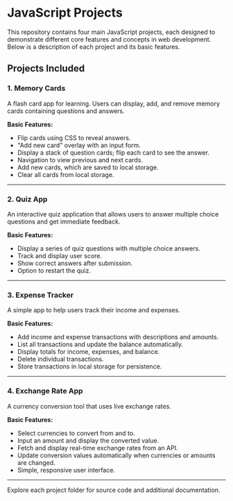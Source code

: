 # JavaScript Projects

This repository contains four main JavaScript projects, each designed to demonstrate different core features and concepts in web development. Below is a description of each project and its basic features.

## Projects Included

### 1. Memory Cards

A flash card app for learning. Users can display, add, and remove memory cards containing questions and answers.

**Basic Features:**
- Flip cards using CSS to reveal answers.
- "Add new card" overlay with an input form.
- Display a stack of question cards; flip each card to see the answer.
- Navigation to view previous and next cards.
- Add new cards, which are saved to local storage.
- Clear all cards from local storage.

---

### 2. Quiz App

An interactive quiz application that allows users to answer multiple choice questions and get immediate feedback.

**Basic Features:**
- Display a series of quiz questions with multiple choice answers.
- Track and display user score.
- Show correct answers after submission.
- Option to restart the quiz.

---

### 3. Expense Tracker

A simple app to help users track their income and expenses.

**Basic Features:**
- Add income and expense transactions with descriptions and amounts.
- List all transactions and update the balance automatically.
- Display totals for income, expenses, and balance.
- Delete individual transactions.
- Store transactions in local storage for persistence.

---

### 4. Exchange Rate App

A currency conversion tool that uses live exchange rates.

**Basic Features:**
- Select currencies to convert from and to.
- Input an amount and display the converted value.
- Fetch and display real-time exchange rates from an API.
- Update conversion values automatically when currencies or amounts are changed.
- Simple, responsive user interface.

---

Explore each project folder for source code and additional documentation.
